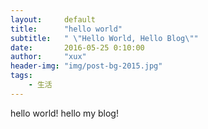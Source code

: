```yaml
---
layout:     default
title:      "hello world"
subtitle:   " \"Hello World, Hello Blog\""
date:       2016-05-25 0:10:00
author:     "xux"
header-img: "img/post-bg-2015.jpg"
tags:
    - 生活
---
```


hello world!
hello my blog!
